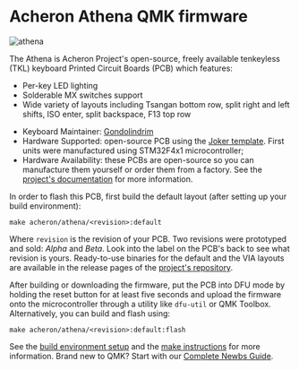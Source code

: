 # Acheron Athena QMK firmware

![athena](https://acheronproject.com/images/athena/IMG_9653.jpg)

The Athena is Acheron Project's open-source, freely available tenkeyless (TKL) keyboard Printed Circuit Boards (PCB) which features:

- Per-key LED lighting
- Solderable MX switches support
- Wide variety of layouts including Tsangan bottom row, split right and left shifts, ISO enter, split backspace, F13 top row

* Keyboard Maintainer: [Gondolindrim](https://github.com/Gondolindrim)
* Hardware Supported: open-source PCB using the [Joker template](https://acheronproject.com/joker_mcus/joker/). First units were manufactured using STM32F4x1 microcontroller;
* Hardware Availability: these PCBs are open-source so you can manufacture them yourself or order them from a factory. See the [project's documentation](https://acheronproject.com/pcbs/athena/athena/) for more information.

In order to flash this PCB, first build the default layout (after setting up your build environment):

    make acheron/athena/<revision>:default

Where `revision` is the revision of your PCB. Two revisions were prototyped and sold: _Alpha_ and _Beta_. Look into the label on the PCB's back to see what revision is yours. Ready-to-use binaries for the default and the VIA layouts are available in the release pages of the [project's repository](https://github.com/AcheronProject/Athena).

After building or downloading the firmware, put the PCB into DFU mode by holding the reset button for at least five seconds and upload the firmware onto the microcontroller through a utility like `dfu-util` or QMK Toolbox. Alternatively, you can build and flash using:

    make acheron/athena/<revision>:default:flash

See the [build environment setup](https://docs.qmk.fm/#/getting_started_build_tools) and the [make instructions](https://docs.qmk.fm/#/getting_started_make_guide) for more information. Brand new to QMK? Start with our [Complete Newbs Guide](https://docs.qmk.fm/#/newbs).
